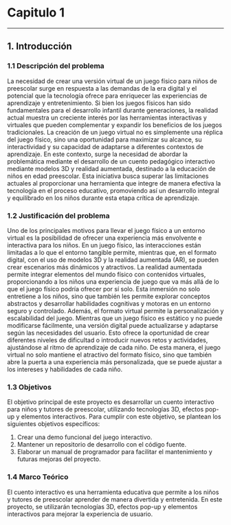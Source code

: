 # Capitulo 1
---
## 1. Introducción

### 1.1 Descripción del problema
La necesidad de crear una versión virtual de un juego físico para niños de preescolar surge en respuesta a las demandas de la era digital y el potencial que la tecnología ofrece para enriquecer las experiencias de aprendizaje y entretenimiento. Si bien los juegos físicos han sido fundamentales para el desarrollo infantil durante generaciones, la realidad actual muestra un creciente interés por las herramientas interactivas y virtuales que pueden complementar y expandir los beneficios de los juegos tradicionales. La creación de un juego virtual no es simplemente una réplica del juego físico, sino una oportunidad para maximizar su alcance, su interactividad y su capacidad de adaptarse a diferentes contextos de aprendizaje.
En este contexto, surge la necesidad de abordar la problemática mediante el desarrollo de un cuento pedagógico interactivo mediante modelos 3D y realidad aumentada, destinado a la educación de niños en edad preescolar. Esta iniciativa busca superar las limitaciones actuales al proporcionar una herramienta que integre de manera efectiva la tecnología en el proceso educativo, promoviendo así un desarrollo integral y equilibrado en los niños durante esta etapa crítica de aprendizaje.

### 1.2 Justificación del problema
Uno de los principales motivos para llevar el juego físico a un entorno virtual es la posibilidad de ofrecer una experiencia más envolvente e interactiva para los niños. En un juego físico, las interacciones están limitadas a lo que el entorno tangible permite, mientras que, en el formato digital, con el uso de modelos 3D y la realidad aumentada (AR), se pueden crear escenarios más dinámicos y atractivos. La realidad aumentada permite integrar elementos del mundo físico con contenidos virtuales, proporcionando a los niños una experiencia de juego que va más allá de lo que el juego físico podría ofrecer por sí solo. Esta inmersión no solo entretiene a los niños, sino que también les permite explorar conceptos abstractos y desarrollar habilidades cognitivas y motoras en un entorno seguro y controlado.
Además, el formato virtual permite la personalización y escalabilidad del juego. Mientras que un juego físico es estático y no puede modificarse fácilmente, una versión digital puede actualizarse y adaptarse según las necesidades del usuario. Esto ofrece la oportunidad de crear diferentes niveles de dificultad o introducir nuevos retos y actividades, ajustándose al ritmo de aprendizaje de cada niño. De esta manera, el juego virtual no solo mantiene el atractivo del formato físico, sino que también abre la puerta a una experiencia más personalizada, que se puede ajustar a los intereses y habilidades de cada niño.

### 1.3 Objetivos
El objetivo principal de este proyecto es desarrollar un cuento interactivo para niños y tutores de preescolar, utilizando tecnologías 3D, efectos pop-up y elementos interactivos. Para cumplir con este objetivo, se plantean los siguientes objetivos específicos:

1. Crear una demo funcional del juego interactivo.
2. Mantener un repositorio de desarrollo con el código fuente.
3. Elaborar un manual de programador para facilitar el mantenimiento y futuras mejoras del proyecto.

### 1.4 Marco Teórico
El cuento interactivo es una herramienta educativa que permite a los niños y tutores de preescolar aprender de manera divertida y entretenida. En este proyecto, se utilizarán tecnologías 3D, efectos pop-up y elementos interactivos para mejorar la experiencia de usuario.

